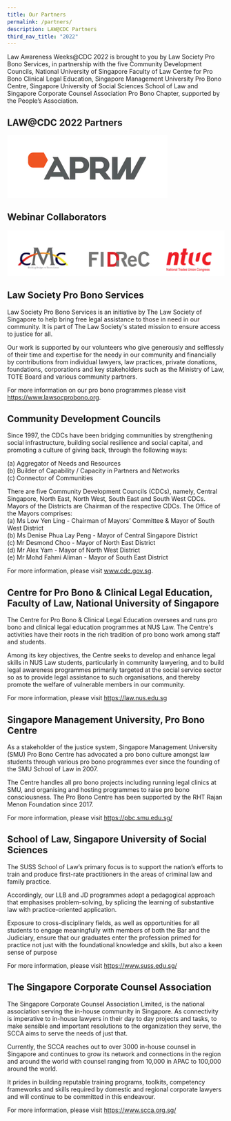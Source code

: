 ```yaml
---
title: Our Partners
permalink: /partners/
description: LAW@CDC Partners
third_nav_title: "2022"
---
```

Law Awareness Weeks@CDC 2022 is brought to you by Law Society Pro Bono Services, in partnership with the five Community Development Councils, National University of Singapore Faculty of Law Centre for Pro Bono Clinical Legal Education, Singapore Management University Pro Bono Centre, Singapore University of Social Sciences School of Law and Singapore Corporate Counsel Association Pro Bono Chapter, supported by the People’s Association.

## LAW@CDC 2022 Partners
![APRW](/images/Picture5.png)
## Webinar Collaborators
![](/images/new%20partners%202022.png)
## Law Society Pro Bono Services

Law Society Pro Bono Services is an initiative by The Law Society of Singapore to help bring free legal assistance to those in need in our community. It is part of The Law Society's stated mission to ensure access to justice for all.

Our work is supported by our volunteers who give generously and selflessly of their time and expertise for the needy in our community and financially by contributions from individual lawyers, law practices, private donations, foundations, corporations and key stakeholders such as the Ministry of Law, TOTE Board and various community partners.

For more information on our pro bono programmes please visit https://www.lawsocprobono.org.

## Community Development Councils

Since 1997, the CDCs have been bridging communities by strengthening social infrastructure, building social resilience and social capital, and promoting a culture of giving back, through the following ways:
                
(a)            Aggregator of Needs and Resources <br>
(b)            Builder of Capability / Capacity in Partners and Networks <br>
(c)            Connector of Communities 

There are five Community Development Councils (CDCs), namely, Central Singapore, North East, North West, South East and South West CDCs.  Mayors of the Districts are Chairman of the respective CDCs. The Office of the Mayors comprises: <br>
(a) Ms Low Yen Ling - Chairman of Mayors’ Committee & Mayor of South West District <br>
(b)  Ms Denise Phua Lay Peng - Mayor of Central Singapore District <br>
(c)  Mr Desmond Choo - Mayor of North East District <br>
(d) Mr Alex Yam	- Mayor of North West District <br>
(e)  Mr Mohd Fahmi Aliman	- Mayor of South East District <br>

For more information, please visit www.cdc.gov.sg.

## Centre for Pro Bono & Clinical Legal Education, Faculty of Law, National University of Singapore

The Centre for Pro Bono & Clinical Legal Education oversees and runs pro bono and clinical legal education programmes at NUS Law. The Centre's activities have their roots in the rich tradition of pro bono work among staff and students.

Among its key objectives, the Centre seeks to develop and enhance legal skills in NUS Law students, particularly in community lawyering, and to build legal awareness programmes primarily targeted at the social service sector so as to provide legal assistance to such organisations, and thereby promote the welfare of vulnerable members in our community.

For more information, please visit https://law.nus.edu.sg 

## Singapore Management University, Pro Bono Centre

As a stakeholder of the justice system, Singapore Management University (SMU) Pro Bono Centre has advocated a pro bono culture amongst law students through various pro bono programmes ever since the founding of the SMU School of Law in 2007.

The Centre handles all pro bono projects including running legal clinics at SMU, and organising and hosting programmes to raise pro bono consciousness. The Pro Bono Centre has been supported by the RHT Rajan Menon Foundation since 2017.

For more information, please visit https://pbc.smu.edu.sg/

## School of Law, Singapore University of Social Sciences

The SUSS School of Law’s primary focus is to support the nation’s efforts to train and produce first-rate practitioners in the areas of criminal law and family practice.

Accordingly, our LLB and JD programmes adopt a pedagogical approach that emphasises problem-solving, by splicing the learning of substantive law with practice-oriented application.

Exposure to cross-disciplinary fields, as well as opportunities for all students to engage meaningfully with members of both the Bar and the Judiciary, ensure that our graduates enter the profession primed for practice not just with the foundational knowledge and skills, but also a keen sense of purpose

For more information, please visit https://www.suss.edu.sg/ 

## The Singapore Corporate Counsel Association

The Singapore Corporate Counsel Association Limited, is the national association serving the in-house community in Singapore. As connectivity is imperative to in-house lawyers in their day to day projects and tasks, to make sensible and important resolutions to the organization they serve, the SCCA aims to serve the needs of just that.

Currently, the SCCA reaches out to over 3000 in-house counsel in Singapore and continues to grow its network and connections in the region and around the world with counsel ranging from 10,000 in APAC to 100,000 around the world.

It prides in building reputable training programs, toolkits, competency frameworks and skills required by domestic and regional corporate lawyers and will continue to be committed in this endeavour.

For more information, please visit https://www.scca.org.sg/